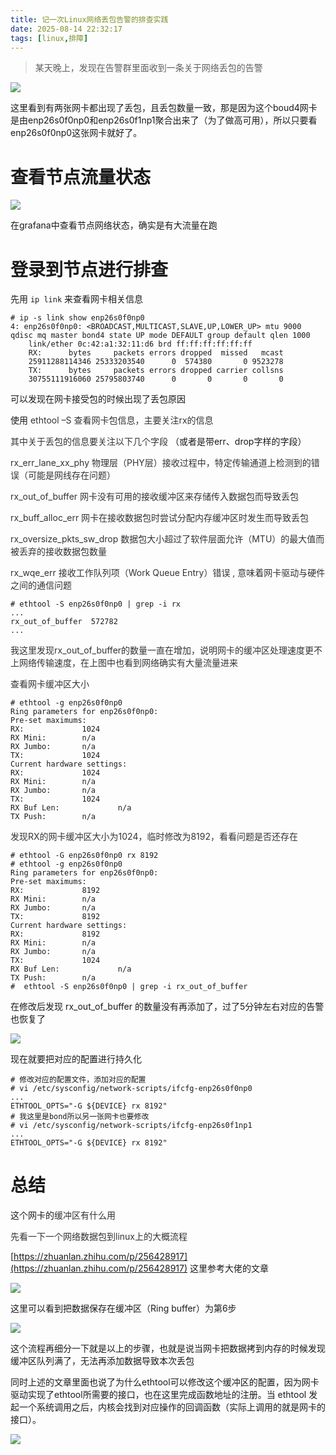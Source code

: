 ```yaml
---
title: 记一次Linux网络丢包告警的排查实践
date: 2025-08-14 22:32:17
tags: [linux,排障]
---
```


> 某天晚上，发现在告警群里面收到一条关于网络丢包的告警

![](./alert_dingtalk.png)

这里看到有两张网卡都出现了丢包，且丢包数量一致，那是因为这个boud4网卡是由enp26s0f0np0和enp26s0f1np1聚合出来了（为了做高可用），所以只要看enp26s0f0np0这张网卡就好了。

# 查看节点流量状态

![](./grafana.png)

在grafana中查看节点网络状态，确实是有大流量在跑

# 登录到节点进行排查

先用 `ip link` 来查看网卡相关信息

```shell
# ip -s link show enp26s0f0np0 
4: enp26s0f0np0: <BROADCAST,MULTICAST,SLAVE,UP,LOWER_UP> mtu 9000 qdisc mq master bond4 state UP mode DEFAULT group default qlen 1000
    link/ether 0c:42:a1:32:11:d6 brd ff:ff:ff:ff:ff:ff
    RX:      bytes     packets errors dropped  missed   mcast           
    25911288114346 25333203540      0  574380       0 9523278 
    TX:      bytes     packets errors dropped carrier collsns           
    30755111916060 25795803740      0       0       0       0
```

可以发现在网卡接受包的时候出现了丢包原因

使用 <font style="color:rgb(51, 51, 51);">ethtool –S 查看网卡包信息，主要关注rx的信息</font>

<font style="color:rgb(51, 51, 51);">其中关于丢包的信息要关注以下几个字段</font> （或者是带err、drop字样的字段）

<font style="color:rgb(51, 51, 51);">rx_err_lane_xx_phy  物理层（PHY层）接收过程中，特定传输通道上检测到的错误（可能是网线存在问题）</font>

<font style="color:rgb(51, 51, 51);">rx_out_of_buffer  网卡没有可用的接收缓冲区来存储传入数据包而导致丢包  </font>

<font style="color:rgb(51, 51, 51);">rx_buff_alloc_err   网卡在接收数据包时尝试分配内存缓冲区时发生而导致丢包</font>

<font style="color:rgb(51, 51, 51);">rx_oversize_pkts_sw_drop 数据包大小超过了软件层面允许（MTU）的最大值而被丢弃的接收数据包数量    </font>

<font style="color:rgb(51, 51, 51);">rx_wqe_err  接收工作队列项（Work Queue Entry）错误 , 意味着网卡驱动与硬件之间的通信问题  </font>

```shell
# ethtool -S enp26s0f0np0 | grep -i rx
...
rx_out_of_buffer  572782
...
```

<font style="color:rgb(51, 51, 51);">我这里发现rx_out_of_buffer的数量一直在增加，说明网卡的缓冲区处理速度更不上网络传输速度，在上图中也看到网络确实有大量流量进来</font>

<font style="color:rgb(51, 51, 51);">查看网卡缓冲区大小</font>

```shell
# ethtool -g enp26s0f0np0 
Ring parameters for enp26s0f0np0:
Pre-set maximums:
RX:             1024
RX Mini:        n/a
RX Jumbo:       n/a
TX:             1024
Current hardware settings:
RX:             1024
RX Mini:        n/a
RX Jumbo:       n/a
TX:             1024
RX Buf Len:             n/a
TX Push:        n/a
```

<font style="color:rgb(51, 51, 51);">发现RX的网卡缓冲区大小为1024，临时修改为8192，看看问题是否还存在</font>

```shell
# ethtool -G enp26s0f0np0 rx 8192
# ethtool -g enp26s0f0np0 
Ring parameters for enp26s0f0np0:
Pre-set maximums:
RX:             8192
RX Mini:        n/a
RX Jumbo:       n/a
TX:             8192
Current hardware settings:
RX:             8192
RX Mini:        n/a
RX Jumbo:       n/a
TX:             1024
RX Buf Len:             n/a
TX Push:        n/a
#  ethtool -S enp26s0f0np0 | grep -i rx_out_of_buffer
```

在修改后发现 rx_out_of_buffer 的数量没有再添加了，过了5分钟左右对应的告警也恢复了

![](./alert_recovery.png)

现在就要把对应的配置进行持久化

```shell
# 修改对应的配置文件，添加对应的配置
# vi /etc/sysconfig/network-scripts/ifcfg-enp26s0f0np0
...
ETHTOOL_OPTS="-G ${DEVICE} rx 8192"
# 我这里是bond所以另一张网卡也要修改
# vi /etc/sysconfig/network-scripts/ifcfg-enp26s0f1np1
...
ETHTOOL_OPTS="-G ${DEVICE} rx 8192"
```

# 总结

这个网卡的<font style="color:rgb(51, 51, 51);">缓冲区有什么用</font>

<font style="color:rgb(51, 51, 51);">先看一下一个网络数据包到linux上的大概流程</font>

[https://zhuanlan.zhihu.com/p/256428917](https://zhuanlan.zhihu.com/p/256428917) 这里参考大佬的文章

![](./net1.png)

这里可以看到把数据保存在缓冲区（Ring buffer）为第6步

![](./net2.png)

这个流程再细分一下就是以上的步骤，也就是说当网卡把数据拷到内存的时候发现缓冲区队列满了，无法再添加数据导致本次丢包

同时上述的文章里面也说了为什么ethtool可以修改这个缓冲区的配置，因为<font style="color:rgb(25, 27, 31);">网卡驱动实现了ethtool所需要的接口，也在这里完成函数地址的注册。当 ethtool 发起一个系统调用之后，内核会找到对应操作的回调函数（实际上调用的就是网卡的接口）。</font>

![](./net3.png)


